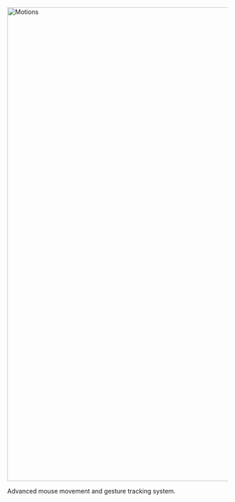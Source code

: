 <img width="1920" height="1080" alt="Motions" src="https://github.com/user-attachments/assets/b199bad0-89f4-4d7c-b57f-c91cbfd11541" />

Advanced mouse movement and gesture tracking system.
